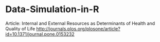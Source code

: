 # Data-Simulation-in-R

Article: Internal and External Resources as Determinants of Health and Quality of Life  http://journals.plos.org/plosone/article?id=10.1371/journal.pone.0153232
